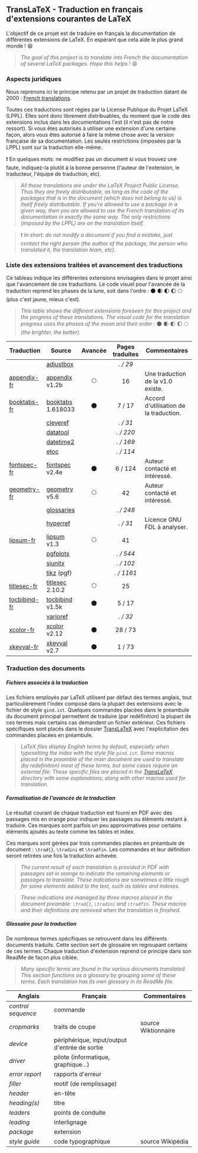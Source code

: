 ## TransLaTeX - Traduction en français d'extensions courantes de LaTeX

L'objectif de ce projet est de traduire en français la documentation de différentes extensions de LaTeX. En espérant que cela aide le plus grand monde ! :smile:

> *The goal of this project is to translate into French the documentation of several LaTeX packages. Hope this helps !* :smile:


### Aspects juridiques

Nous reprenons ici le principe retenu par un projet de traduction datant de 2000 : [French translations].

Toutes ces traductions sont régies par la License Publique du Projet LaTeX (LPPL). Elles sont donc librement distribuables, du moment que le code des extensions inclus dans les documentations l'est (il n'est pas de notre ressort). Si vous êtes autorisés à utiliser une extension d'une certaine façon, alors vous êtes autorisé à faire la même chose avec la version française de sa documentation. Les seules restrictions (imposées par la LPPL) sont sur la traduction elle-même.

:heavy_exclamation_mark: En quelques mots: ne modifiez pas un document si vous trouvez une faute, indiquez-la plutôt à la bonne personne (l'auteur de l'extension, le traducteur, l'équipe de traduction, etc).

> *All those translations are under the LaTeX Project Public License. Thus they are freely distributable, as long as the code of the packages that is in the document (which does not belong to us) is itself freely distributable. If you're allowed to use a package in a given way, then you are allowed to use the French translation of its documentation in exactly the same way. The only restrictions (imposed by the LPPL) are on the translation itself.*

> :heavy_exclamation_mark: *In short: do not modify a document if you find a mistake, just contact the right person (the author of the package, the person who translated it, the translation team, etc).*


### Liste des extensions traitées et avancement des traductions

Ce tableau indique les différentes extensions envisagées dans le projet ainsi que l'avancement de ces traductions. Le code visuel pour l'avancée de la traduction reprend les phases de la lune, soit dans l'ordre : :new_moon: :waxing_crescent_moon: :first_quarter_moon: :waxing_gibbous_moon: :full_moon: (plus c'est jaune, mieux c'est).

> *This table shows the different extensions foreseen for this project and the progress of these translations. The visual code for the translation progress uses the phases of the moon and their order :* :new_moon: :waxing_crescent_moon: :first_quarter_moon: :waxing_gibbous_moon: :full_moon: *(the brighter, the better).*

Traduction      | Source              | Avancée                | Pages traduites | Commentaires 
--------------- | ------------------- | :--------------------: | :-------------: | ------------------------------------
                | [adjustbox]         |                        | *. / 29*        |
[appendix-fr]   | [appendix] v1.2b    | :full_moon:            | 16              | Une traduction de la v1.0 existe.
[booktabs-fr]   | [booktabs] 1.618033 | :new_moon:             | 7 / 17          | Accord d'utilisation de la traduction.
                | [cleveref]          |                        | *. / 31*        |
                | [datatool]          |                        | *. / 220*       |
                | [datetime2]         |                        | *. / 169*       |
                | [etoc]              |                        | *. / 114*       |
[fontspec-fr]   | [fontspec] v2.4e    | :new_moon:             | 6 / 124         | Auteur contacté et intéressé.
[geometry-fr]   | [geometry] v5.6     | :full_moon:            | 42              | Auteur contacté et intéressé.
                | [glossaries]        |                        | *. / 248*       |
                | [hyperref]          |                        | *. / 31*        | Licence GNU FDL à analyser.
[lipsum-fr]     | [lipsum] v1.3       | :full_moon:            | 41              |
                | [pgfplots]          |                        | *. / 544*       |
                | [siunitx]           |                        | *. / 102*       |
                | [tikz] (pgf)        |                        | *. / 1161*      |
[titlesec-fr]   | [titlesec] 2.10.2   | :full_moon:            | 25              | 
[tocbibind-fr]  | [tocbibind] v1.5k   | :new_moon:             | 5 / 17          | 
                | [varioref]          |                        | *. / 32*        |
[xcolor-fr]     | [xcolor] v2.12      | :new_moon:             | 28 / 73         | 
[xkeyval-fr]    | [xkeyval] v2.7      | :new_moon:             | 1 / 73          |

### Traduction des documents 

##### Fichiers associés à la traduction

Les fichiers employés par LaTeX utilisent par défaut des termes anglais, tout particulièrement l'index composé dans la plupart des extensions avec le fichier de style `gind.ist`. Quelques commandes placées dans le préambule du document principal permettent de traduire (par redéfinition) la plupart de ces termes mais certains cas demandent un fichier extérieur. Ces fichiers spécifiques sont placés dans le dossier [TransLaTeX] avec l'explicitation des commandes placées en préambule.

> *LaTeX files display English terms by default, especially when typesetting the index with the style file `gind.ist`. Some macros placed in the preamble of the main document are used to translate (by redefinition) most of these terms, but some cases require an external file. These specific files are placed in the [TransLaTeX] directory with some explanations, along with other macros used for translation.*


##### Formalisation de l'avancée de la traduction

Le résultat courant de chaque traduction est fourni en PDF avec des passages mis en orange pour indiquer les passages ou éléments restant à traduire. Ces marques sont parfois un peu approximatives pour certains éléments ajoutés au texte comme les tables et index.

Ces marques sont gérées par trois commandes placées en préambule de document : `\trad{}`, `\tradini` et `\tradfin`. Les commandes et leur définition seront retirées une fois la traduction achevée.

> *The current result of each translation is provided in PDF with passages set in orange to indicate the remaining elements or passages to translate. These indications are sometimes a little rough for some elements added to the text, such as tables and indexes.*

> *These indications are managed by three macros placed in the document preamble: `\trad{}`, `\tradini` and `\tradfin`. These macros and their definitions are removed when the translation is finished.*


##### Glossaire pour la traduction

De nombreux termes spécifiques se retrouvent dans les différents documents traduits. Cette section sert de glossaire en regroupant certains de ces termes. Chaque traduction d'extension reprend ce principe dans son ReadMe de façon plus ciblée.

> *Many specific terms are found in the various documents translated. This section functions as a glossary by grouping some of these terms. Each translation has its own glossary in its ReadMe file.*

Anglais                | Français                                       | Commentaires 
---------------------- | ---------------------------------------------- | -------------------------------
*control sequence*     | commande                                       |   
*cropmarks*            | traits de coupe                                | source Wiktionnaire
*device*               | périphérique, input/output d'entrée de sortie  |
*driver*               | pilote (informatique, graphique...)            |
*error report*         | rapports d'erreur                              |
*filler*               | motif (de remplissage)                         |
*header*               | en-tête                                        |
*heading(s)*           | titre                                          |
*leaders*              | points de conduite                             |
*leading*              | interlignage                                   |
*package*              | extension                                      |
*style guide*          | code typographique                             | source Wikipédia


[//]: # (Sur le Markdown : https://guides.github.com/features/mastering-markdown/)


[French translations]: <https://www.ctan.org/pkg/french-translations>
[adjustbox]: <https://www.ctan.org/pkg/adjustbox>
[appendix]: <https://www.ctan.org/pkg/appendix>
[appendix-fr]: <https://github.com/LeSpib/TransLaTeX/tree/master/appendix>
[booktabs]: <https://www.ctan.org/pkg/booktabs>
[booktabs-fr]: <https://github.com/LeSpib/TransLaTeX/tree/master/booktabs>
[cleveref]: <https://www.ctan.org/pkg/cleveref>
[datatool]: <https://www.ctan.org/pkg/datatool>
[datetime2]: <https://www.ctan.org/pkg/datetime2>
[etoc]: <https://www.ctan.org/pkg/etoc>
[fontspec]: <https://www.ctan.org/pkg/fontspec>
[fontspec-fr]: <https://github.com/LeSpib/TransLaTeX/tree/master/fontspec>
[geometry]: <https://www.ctan.org/pkg/geometry>
[geometry-fr]: <https://github.com/LeSpib/TransLaTeX/tree/master/geometry>
[glossaries]: <https://www.ctan.org/pkg/glossaries>
[hyperref]: <https://www.ctan.org/pkg/hyperref>
[lipsum]: <https://www.ctan.org/pkg/lipsum>
[lipsum-fr]: <https://github.com/LeSpib/TransLaTeX/tree/master/lipsum>
[pgfplots]: <https://www.ctan.org/pkg/pgfplots>
[siunitx]: <https://www.ctan.org/pkg/siunitx>
[titlesec]: <https://www.ctan.org/pkg/titlesec>
[titlesec-fr]: <https://github.com/LeSpib/TransLaTeX/tree/master/titlesec>
[tocbibind]: <https://www.ctan.org/pkg/tocbibind>
[tocbibind-fr]: <https://github.com/LeSpib/TransLaTeX/tree/master/tocbibind>
[tikz]: <https://www.ctan.org/pkg/pgf>
[varioref]: <https://www.ctan.org/pkg/varioref>
[xcolor]: <https://www.ctan.org/pkg/xcolor>
[xcolor-fr]: <https://github.com/LeSpib/TransLaTeX/tree/master/xcolor>
[xkeyval]: <https://www.ctan.org/pkg/xkeyval>
[xkeyval-fr]: <https://github.com/LeSpib/TransLaTeX/tree/master/xkeyval>
[TransLaTeX]: <https://github.com/LeSpib/TransLaTeX/tree/master/TransLaTeX>

